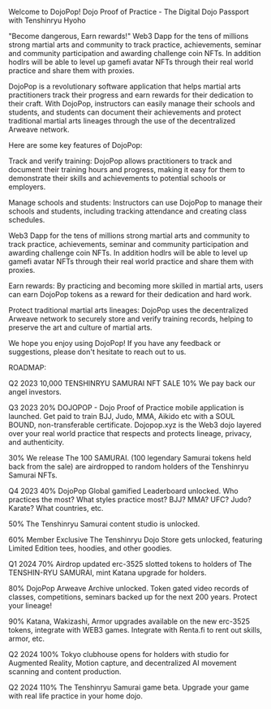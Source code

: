 
Welcome to DojoPop!   Dojo Proof of Practice - The Digital Dojo Passport with Tenshinryu Hyoho

"Become dangerous, Earn rewards!" Web3 Dapp for the tens of millions strong martial arts and community to track practice, achievements, seminar and community participation and awarding challenge coin NFTs. In addition hodlrs will be able to level up gamefi avatar NFTs through their real world practice and share them with proxies.


DojoPop is a revolutionary software application that helps martial arts practitioners track their progress and earn rewards for their dedication to their craft. With DojoPop, instructors can easily manage their schools and students, and students can document their achievements and protect traditional martial arts lineages through the use of the decentralized Arweave network.

Here are some key features of DojoPop:

Track and verify training: DojoPop allows practitioners to track and document their training hours and progress, making it easy for them to demonstrate their skills and achievements to potential schools or employers.

Manage schools and students: Instructors can use DojoPop to manage their schools and students, including tracking attendance and creating class schedules.

Web3 Dapp for the tens of millions strong martial arts and community to track practice, achievements, seminar and community participation and awarding challenge coin NFTs. In addition hodlrs will be able to level up gamefi avatar NFTs through their real world practice and share them with proxies.

Earn rewards: By practicing and becoming more skilled in martial arts, users can earn DojoPop tokens as a reward for their dedication and hard work.

Protect traditional martial arts lineages: DojoPop uses the decentralized Arweave network to securely store and verify training records, helping to preserve the art and culture of martial arts.

We hope you enjoy using DojoPop! If you have any feedback or suggestions, please don't hesitate to reach out to us.


ROADMAP:

Q2 2023 
10,000 TENSHINRYU SAMURAI NFT SALE
10% We pay back our angel investors.

Q3 2023
20%  DOJOPOP - Dojo Proof of Practice mobile application is launched. Get paid to train BJJ, Judo, MMA, Aikido etc with a SOUL BOUND, non-transferable certificate. Dojopop.xyz is the Web3 dojo layered over your real world practice that respects and protects lineage, privacy, and authenticity.

30% We release The 100 SAMURAI. (100 legendary Samurai tokens held back from the sale) are airdropped to random holders of  the Tenshinryu Samurai NFTs.

Q4 2023
 40%  DojoPop Global gamified Leaderboard unlocked. Who practices the most? What styles practice most? BJJ? MMA? UFC? Judo? Karate? What countries, etc. 

50% The Tenshinryu Samurai content studio is unlocked. 

60% Member Exclusive The Tenshinryu Dojo Store gets unlocked, featuring Limited Edition tees, hoodies, and other goodies.

Q1 2024
70% Airdrop updated erc-3525 slotted tokens to holders of The TENSHIN-RYU SAMURAI, mint Katana upgrade for holders.

80% DojoPop Arweave Archive unlocked. Token gated video records of classes, competitions, seminars backed up for the next 200 years. Protect your lineage!

90% Katana, Wakizashi, Armor upgrades available on the new erc-3525 tokens, integrate with WEB3 games. Integrate with Renta.fi to rent out skills, armor, etc.

Q2 2024
100% Tokyo clubhouse opens for holders with studio for Augmented Reality, Motion capture, and decentralized AI movement scanning and content production.

Q2 2024
110% The Tenshinryu Samurai game beta. Upgrade your game with real life practice in your home dojo.

